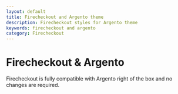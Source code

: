 ```yaml
---
layout: default
title: Firecheckout and Argento theme
description: Firecheckout styles for Argento theme
keywords: firecheckout and argento
category: Firecheckout
---
```


# Firecheckout & Argento

Firecheckout is fully compatible with Argento right of the box and no changes
are required.
